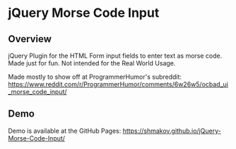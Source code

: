 jQuery Morse Code Input
=======

Overview
---------
jQuery Plugin for the HTML Form input fields to enter text as morse code. Made just for fun. Not intended for the Real World Usage.

Made mostly to show off at ProgrammerHumor's subreddit: https://www.reddit.com/r/ProgrammerHumor/comments/6w26w5/ocbad_ui_morse_code_input/

Demo
---------
Demo is available at the GitHub Pages: https://shmakov.github.io/jQuery-Morse-Code-Input/

